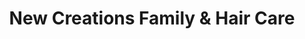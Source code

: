 ---
title: "New Creations Family & Hair Care"
url: /shoreline/new-creations-family-and-hair-care/
shop: hairdresser
---